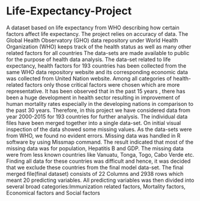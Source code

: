 # Life-Expectancy-Project
A dataset based on life expectancy from WHO describing how certain factors affect life expectancy.
The project relies on accuracy of data. The Global Health Observatory (GHO) data repository under World Health Organization (WHO) keeps track of the health status as well as many other related factors for all countries The data-sets are made available to public for the purpose of health data analysis. 
The data-set related to life expectancy, health factors for 193 countries has been collected from the same WHO data repository website and its corresponding economic data was collected from United Nation website.
 Among all categories of health-related factors only those critical factors were chosen which are more representative. It has been observed that in the past 15 years , there has been a huge development in health sector resulting in improvement of human mortality rates especially in the developing nations in comparison to the past 30 years. 
Therefore, in this project we have considered data from year 2000-2015 for 193 countries for further analysis. The individual data files have been merged together into a single data-set. On initial visual inspection of the data showed some missing values.
 As the data-sets were from WHO, we found no evident errors. Missing data was handled in R software by using Missmap command. The result indicated that most of the missing data was for population, Hepatitis B and GDP. 
The missing data were from less known countries like Vanuatu, Tonga, Togo, Cabo Verde etc. 
Finding all data for these countries was difficult and hence, it was decided that we exclude these countries from the final model data-set. The final merged file(final dataset) consists of 22 Columns and 2938 rows which meant 20 predicting variables. 
All predicting variables was then divided into several broad categories:​Immunization related factors, Mortality factors, Economical factors and Social factors

